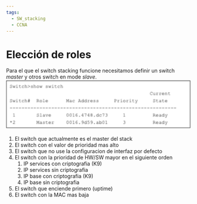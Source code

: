 ```yaml
---
tags:
  - SW_stacking
  - CCNA
---
```


# Elección de roles

Para el que el switch stacking funcione necesitamos definir un switch _master_ y otros switch en mode _slave_. 
![](_anexos_/Screenshot%20from%202024-01-05%2007-30-53.png)

1. El switch que actualmente es el master del stack
2. El switch con el valor de prioridad mas alto
3. El switch que no use la configuracion de interfaz por defecto
4. El switch con la prioridad de HW/SW mayor en el siguiente orden
	1. IP services con criptografia (K9)
	2. IP services sin criptografia
	3. IP base con criptografia (K9)
	4. IP base sin criptografia
5. El switch que enciende primero (uptime)
6. El switch con la MAC mas baja